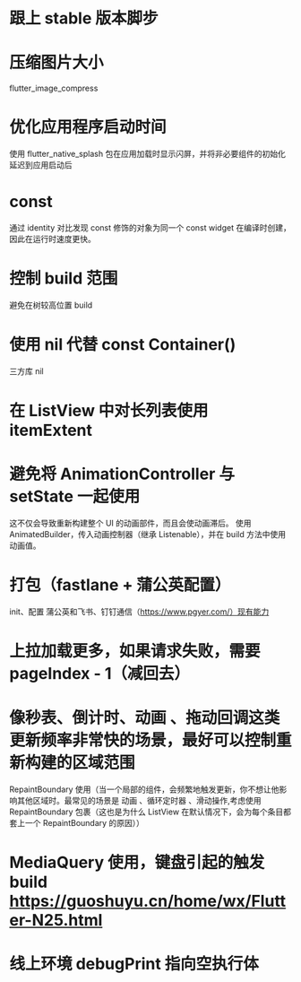 # 跟上 stable 版本脚步

# 压缩图片大小
flutter_image_compress 

# 优化应用程序启动时间
使用 flutter_native_splash 包在应用加载时显示闪屏，并将非必要组件的初始化延迟到应用启动后

# const
通过 identity 对比发现 const 修饰的对象为同一个
const widget 在编译时创建，因此在运行时速度更快。


# 控制 build 范围
避免在树较高位置 build

# 使用 nil 代替 const Container()
三方库 nil

# 在 ListView 中对长列表使用 itemExtent

# 避免将 AnimationController 与 setState 一起使用
这不仅会导致重新构建整个 UI 的动画部件，而且会使动画滞后。
使用 AnimatedBuilder，传入动画控制器（继承 Listenable），并在 build 方法中使用动画值。

# 打包（fastlane + 蒲公英配置）
init、配置
蒲公英和飞书、钉钉通信（https://www.pgyer.com/）现有能力

# 上拉加载更多，如果请求失败，需要 pageIndex - 1（减回去）

# 像秒表、倒计时、动画 、拖动回调这类更新频率非常快的场景，最好可以控制重新构建的区域范围
RepaintBoundary 使用（当一个局部的组件，会频繁地触发更新，你不想让他影响其他区域时。最常见的场景是 动画 、循环定时器 、滑动操作,考虑使用 RepaintBoundary 包裹（这也是为什么 ListView 在默认情况下，会为每个条目都套上一个 RepaintBoundary 的原因））

# MediaQuery 使用，键盘引起的触发 build https://guoshuyu.cn/home/wx/Flutter-N25.html

# 线上环境 debugPrint 指向空执行体


